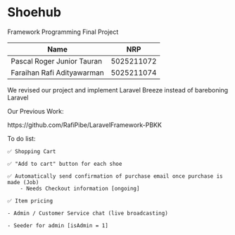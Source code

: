 <h1>Shoehub</h1>
<p>Framework Programming Final Project</p>

| Name                        | NRP        |
|-----------------------------|------------|
|Pascal Roger Junior Tauran   | 5025211072 |
|Faraihan Rafi Adityawarman   | 5025211074 |

<p>We revised our project and implement Laravel Breeze instead of bareboning Laravel</p>

<p>Our Previous Work:</p>
https://github.com/RafiPibe/LaravelFramework-PBKK

To do list:
```
✅ Shopping Cart

✅ "Add to cart" button for each shoe

✅ Automatically send confirmation of purchase email once purchase is made (Job)
    - Needs Checkout information [ongoing]

✅ Item pricing

- Admin / Customer Service chat (live broadcasting)

- Seeder for admin [isAdmin = 1]
```
